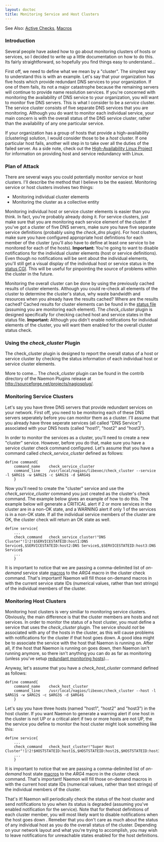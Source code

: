 ```yaml
---
layout: doctoc
title: Monitoring Service and Host Clusters
---
```




<span class="glyphicon glyphicon-arrow-right"></span> See Also: <a href="activechecks.html">Active Checks</a>, <a href="macros.html">Macros</a>

### Introduction

Several people have asked how to go about monitoring clusters of hosts or services, so I decided to write up a little documentation on how to do this.  Its fairly straightforward, so hopefully you find things easy to understand...

First off, we need to define what we mean by a "cluster".  The simplest way to understand this is with an example.  Let's say that your organization has five hosts which provide redundant DNS services to your organization.  If one of them fails, its not a major catastrophe because the remaining servers will continue to provide name resolution services.  If you're concerned with monitoring the availability of DNS service to your organization, you will want to monitor five DNS servers.  This is what I consider to be a *service* cluster.  The service cluster consists of five separate DNS services that you are monitoring.  Although you do want to monitor each individual service, your main concern is with the overall status of the DNS service cluster, rather than the availability of any one particular service.

If your organization has a group of hosts that provide a high-availability (clustering) solution, I would consider those to be a *host* cluster.  If one particular host fails, another will step in to take over all the duties of the failed server.  As a side note, check out the <a href="http://www.linux-ha.org">High-Availability Linux Project</a> for information on providing host and service redundancy with Linux.

### Plan of Attack

There are several ways you could potentially monitor service or host clusters.  I'll describe the method that I believe to be the easiest.  Monitoring service or host clusters involves two things:

* Monitoring individual cluster elements
* Monitoring the cluster as a collective entity

Monitoring individual host or service cluster elements is easier than you think.  In fact, you're probably already doing it.  For service clusters, just make sure that you are monitoring each service element of the cluster.  If you've got a cluster of five DNS servers, make sure you have five separate service definitions (probably using the *check_dns* plugin).  For host clusters, make sure you have configured appropriate host definitions for each member of the cluster (you'll also have to define at least one service to be monitored for each of the hosts).  <b>Important:</b>  You're going to want to disable notifications for the individual cluster elements (host or service definitions).  Even though no notifications will be sent about the individual elements, you'll still get a visual display of the individual host or service status in the <a href="cgis.html#status_cgi">status CGI</a>.  This will be useful for pinpointing the source of problems within the cluster in the future.

Monitoring the overall cluster can be done by using the previously cached results of cluster elements.  Although you could re-check all elements of the cluster to determine the cluster's status, why waste bandwidth and resources when you already have the results cached?  Where are the results cached?  Cached results for cluster elements can be found in the <a href="configmain.html#status_file">status file</a> (assuming you are monitoring each element).  The *check_cluster* plugin is designed specifically for checking cached host and service states in the status file.  <b>Important:</b> Although you didn't enable notifications for individual elements of the cluster, you will want them enabled for the overall cluster status check.

### Using the *check_cluster* Plugin

The check_cluster plugin is designed to report the overall status of a host or service cluster by checking the status information of each individual host or service cluster elements.

More to come...  The *check_cluster* plugin can be found in the contrib directory of the Naemon Plugins release at 
<a href="http://sourceforge.net/projects/nagiosplug/">http://sourceforge.net/projects/nagiosplug/</a>.

### Monitoring Service Clusters

Let's say you have three DNS servers that provide redundant services on your network.  First off, you need to be monitoring each of these DNS servers seperately before you can monitor them as a cluster.  I'll assume that you already have three seperate services (all called "DNS Service") associated with your DNS hosts (called "host1", "host2" and "host3").

In order to monitor the services as a cluster, you'll need to create a new "cluster" service.  However, before you do that, make sure you have a service cluster check command configured.  Let's assume that you have a command called *check_service_cluster* defined as follows:


```
define command{
	command_name	check_service_cluster
	command_line	/usr/local/nagios/libexec/check_cluster --service -l $ARG1$ -w $ARG2$ -c $ARG3$ -d $ARG4$ 
	}
```

Now you'll need to create the "cluster" service and use the *check_service_cluster* command you just created as the cluster's check command.  The example below gives an example of how to do this.  The example below will generate a CRITICAL alert if 2 or more services in the cluster are in a non-OK state, and a WARNING alert if only 1 of the services is in a non-OK state.  If all the individual service members of the cluster are OK, the cluster check will return an OK state as well.

```
define service{
	...
	check_command	check_service_cluster!"DNS Cluster"!1!2!$SERVICESTATEID:host1:DNS Service$,$SERVICESTATEID:host2:DNS Service$,$SERVICESTATEID:host3:DNS Service$
	...
	}
```

It is important to notice that we are passing a comma-delimited list of *on-demand* service state <a href="macros.html">macros</a> to the $ARG4$ macro in the cluster check command.  That's important!  Naemon will fill those on-demand macros in with the current service state IDs (numerical values, rather than text strings) of the individual members of the cluster.

### Monitoring Host Clusters

Monitoring host clusters is very similiar to monitoring service clusters.  Obviously, the main difference is that the cluster members are hosts and not services.  In order to monitor the status of a host cluster, you must define a service that uses the *check_cluster* plugin.  The service should *not* be associated with any of the hosts in the cluster, as this will cause problems with notifications for the cluster if that host goes down.  A good idea might be to associate the service with the host that Naemon is running on.  After all, if the host that Naemon is running on goes down, then Naemon isn't running anymore, so there isn't anything you can do as far as monitoring (unless you've setup <a href="redundancy.html">redundant monitoring hosts</a>)...

Anyway, let's assume that you have a *check_host_cluster* command defined as follows:


```
define command{
	command_name	check_host_cluster
	command_line	/usr/local/nagios/libexec/check_cluster --host -l $ARG1$ -w $ARG2$ -c $ARG3$ -d $ARG4$ 
	}
```

Let's say you have three hosts (named "host1", "host2" and "host3") in the host cluster.  If you want Naemon to generate a warning alert if one host in the cluster is not UP or a critical alert if two or more hosts are not UP, the the service you define to monitor the host cluster might look something like this:

```
define service{
	...
	check_command	check_host_cluster!"Super Host Cluster"!1!2!$HOSTSTATEID:host1$,$HOSTSTATEID:host2$,$HOSTSTATEID:host3$
	...
	}
```

It is important to notice that we are passing a comma-delimited list of *on-demand* host state <a href="macros.html">macros</a> to the $ARG4$ macro in the cluster check command.  That's important!  Naemon will fill those on-demand macros in with the current host state IDs (numerical values, rather than text strings) of the individual members of the cluster.

That's it!  Naemon will periodically check the status of the host cluster and send notifications to you when its status is degraded (assuming you've enabled notification for the service).  Note that for thehost definitions of each cluster member, you will most likely want to disable notifications when the host goes down .  Remeber that you don't care as much about the status of any individual host as you do the overall status of the cluster.  Depending on your network layout and what you're trying to accomplish, you may wish to leave notifications for unreachable states enabled for the host definitions.
